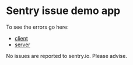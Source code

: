# Sentry issue demo app

To see the errors go here:

- [client](https://sentry-issue.vercel.app/?error=1)
- [server](https://sentry-issue.vercel.app/api/hello?error=1)

No issues are reported to sentry.io. Please advise.